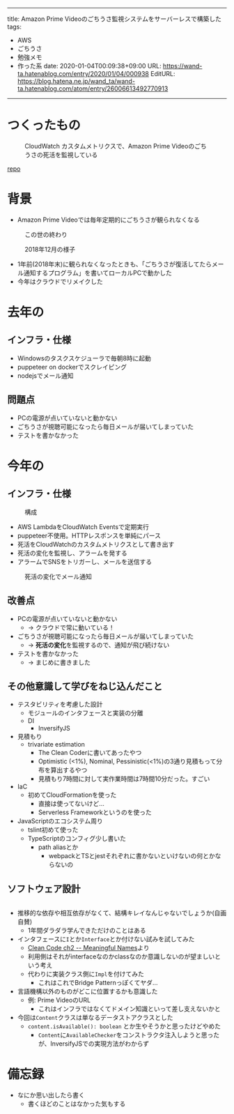---
title: Amazon Prime Videoのごちうさ監視システムをサーバーレスで構築した
tags:
- AWS
- ごちうさ
- 勉強メモ
- 作った系
date: 2020-01-04T00:09:38+09:00
URL: https://wand-ta.hatenablog.com/entry/2020/01/04/000938
EditURL: https://blog.hatena.ne.jp/wand_ta/wand-ta.hatenablog.com/atom/entry/26006613492770913
-------------------------------------

# つくったもの

<figure class="figure-image figure-image-fotolife" title="CloudWatch カスタムメトリクスで、Amazon Prime Videoのごちうさの死活を監視している">
<img src="../../../imgs/20200103224822.png" alt="" />
<figcaption>CloudWatch カスタムメトリクスで、Amazon Prime Videoのごちうさの死活を監視している</figcaption></figure>

[repo](https://github.com/wand2016/gochiusa_prime_video_monitoring)

# 背景

- Amazon Prime Videoでは毎年定期的にごちうさが観られなくなる

<figure class="figure-image figure-image-fotolife" title="この世の終わり">
<img src="../../../imgs/20200103235642.png" alt="" >
<figcaption>この世の終わり</figcaption></figure>

<figure class="figure-image figure-image-fotolife" title="2018年12月の様子">
<img src="../../../imgs/20200103224640.png" alt="" />
<figcaption>2018年12月の様子</figcaption></figure>

- 1年前(2018年末)に観られなくなったときも、「ごちうさが復活してたらメール通知するプログラム」を書いてローカルPCで動かした
- 今年はクラウドでリメイクした

# 去年の

## インフラ・仕様

- Windowsのタスクスケジューラで毎朝8時に起動
- puppeteer on dockerでスクレイピング
- nodejsでメール通知

## 問題点

- PCの電源が点いていないと動かない
- ごちうさが視聴可能になったら毎日メールが届いてしまっていた
- テストを書かなかった

# 今年の



## インフラ・仕様

<figure class="figure-image figure-image-fotolife" title="構成">
<img src="../../../imgs/20200103230604.png" alt="" />
<figcaption>構成</figcaption></figure>

- AWS LambdaをCloudWatch Eventsで定期実行
- puppeteer不使用。HTTPレスポンスを単純にパース
- 死活をCloudWatchのカスタムメトリクスとして書き出す
- 死活の変化を監視し、アラームを発する
- アラームでSNSをトリガーし、メールを送信する

<figure class="figure-image figure-image-fotolife" title="死活の変化でメール通知">
<img src="../../../imgs/20200104000909.png" alt="" />
<figcaption>死活の変化でメール通知</figcaption></figure>

## 改善点

- PCの電源が点いていないと動かない
    - -> クラウドで常に動いている！
- ごちうさが視聴可能になったら毎日メールが届いてしまっていた
    -  -> **死活の変化**を監視するので、通知が飛び続けない
- テストを書かなかった
    -  -> まじめに書きました

## その他意識して学びをねじ込んだこと

- テスタビリティを考慮した設計
    - モジュールのインタフェースと実装の分離
    - DI
        - InversifyJS
- 見積もり
    - trivariate estimation
        - The Clean Coderに書いてあったやつ
        - Optimistic (<1%), Nominal, Pessinistic(<1%)の3通り見積もって分布を算出するやつ
        - 見積もり7時間に対して実作業時間は7時間10分だった。すごい
- IaC
    - 初めてCloudFormationを使った
        - 直接は使ってないけど…
        - Serverless Frameworkというのを使った
- JavaScriptのエコシステム周り
    - tslint初めて使った
    - TypeScriptのコンフィグ少し書いた
        - path aliasとか
            - webpackとTSとjestそれぞれに書かないといけないの何とかならないの

## ソフトウェア設計


<figure><img src="https://www.plantuml.com/plantuml/png/bLDDQnD16BxlhnXwIj7D3uXbQMYf1Yq4G_KW7YQpasReV2opiuMY7ZOZuj637r1HL7gGWlNWnOF_PWZ-3MUoas6px5eb9EITvtcVUPztdztD5PIgO3H25EOvC8klHlym-gNHbqP_C8kBgeoY3A8JU8p1CCieGL0HmITOdXA4mHFVV5kWEJdAuQ7WH0b9-B65061LkIUumbpbGvwEYoab-VmGAqbGtjkEdjbFk65VC4XuKFLz1n1PaRELuWs098OAUwZ78SCtGI6fKzfiytp7S7ySoN681UKC8kld518AfuGITROtn-W4o_KThdAmHtkeaXoijRS7O2e4nP3VsjJqnhpD89XjslPoUT1xzBWslobVc_ApAL-OyeqfhyQICFo0f5WOVMxqBxFuQK-Fxjzp7M5r8pwJC5UoGAgGxi5uiHQJ8vPH3pVczLZDpnt5w05Mo4ALavaht6blhbXjwu7fHG2nFvWvbtN83kPQEgO2SPpKsL7DuFBYxU_pvwQyNBx_jFpsQhLOR_7XPB9_DvIhtk5u50vg2oolZFwusk5ti_XYj3RwdPl7VRjU012dSTAIy2XgINrioPRzpuymQcIyd_QJ4E01sDhPgVAU95jhAX2n_9yhMgTC6YzN1wijFbtKPfIkkRWj0tRLDK93i85sPgXVzFjFMoTlADRvBUD7xNHdmIUk4Na7XVJzBUBN9d8NyxHWz0y0:image=http://www.plantuml.com/plantuml/png/bLDDQnD16BxlhnXwIj7D3uXbQMYf1Yq4G_KW7YQpasReV2opiuMY7ZOZuj637r1HL7gGWlNWnOF_PWZ-3MUoas6px5eb9EITvtcVUPztdztD5PIgO3H25EOvC8klHlym-gNHbqP_C8kBgeoY3A8JU8p1CCieGL0HmITOdXA4mHFVV5kWEJdAuQ7WH0b9-B65061LkIUumbpbGvwEYoab-VmGAqbGtjkEdjbFk65VC4XuKFLz1n1PaRELuWs098OAUwZ78SCtGI6fKzfiytp7S7ySoN681UKC8kld518AfuGITROtn-W4o_KThdAmHtkeaXoijRS7O2e4nP3VsjJqnhpD89XjslPoUT1xzBWslobVc_ApAL-OyeqfhyQICFo0f5WOVMxqBxFuQK-Fxjzp7M5r8pwJC5UoGAgGxi5uiHQJ8vPH3pVczLZDpnt5w05Mo4ALavaht6blhbXjwu7fHG2nFvWvbtN83kPQEgO2SPpKsL7DuFBYxU_pvwQyNBx_jFpsQhLOR_7XPB9_DvIhtk5u50vg2oolZFwusk5ti_XYj3RwdPl7VRjU012dSTAIy2XgINrioPRzpuymQcIyd_QJ4E01sDhPgVAU95jhAX2n_9yhMgTC6YzN1wijFbtKPfIkkRWj0tRLDK93i85sPgXVzFjFMoTlADRvBUD7xNHdmIUk4Na7XVJzBUBN9d8NyxHWz0y0" alt="" /></figure>

- 推移的な依存や相互依存がなくて、結構キレイなんじゃないでしょうか(自画自賛)
    - 1年間ダラダラ学んできただけのことはある
- インタフェースに`I`とか`Interface`とか付けない試みを試してみた
    - [Clean Code ch2 -- Meaningful Names](https://wand-ta.hatenablog.com/entry/2020/01/01/175846#Interfaces-and-Implementations)より
    - 利用側はそれがinterfaceなのかclassなのか意識しないのが望ましいという考え
    - 代わりに実装クラス側に`Impl`を付けてみた
        - これはこれでBridge Patternっぽくてヤダ…
- 言語機構以外のものがどこに位置するかも意識した
    - 例: Prime VideoのURL
        - これはインフラではなくてドメイン知識といって差し支えないかと
- 今回は`Content`クラスは単なるデータストアクラスとした
    - `content.isAvailable(): boolean` とか生やそうかと思ったけどやめた
        - `Content`に`AvailableChecker`をコンストラクタ注入しようと思ったが、InversifyJSでの実現方法がわからず

# 備忘録

- なにか思い出したら書く
    - 書くほどのことはなかった気もする
